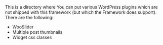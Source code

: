 This is a directory where You can put various WordPress plugins which are not shipped with this framework (but which the Framework does support). There are the following:

- WooSlider
- Multiple post thumbnails
- Widget css classes